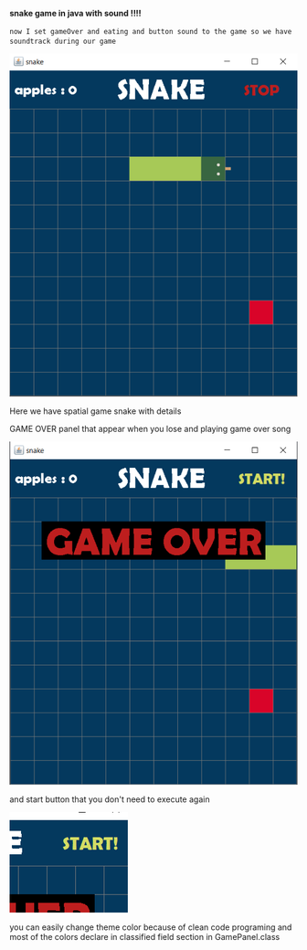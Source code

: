 **snake game in java
with sound !!!!**

`now I set gameOver and eating and button sound to the game
so we have soundtrack during our game`

![img.png](pics/img.png)

Here we have spatial game snake with details


GAME OVER panel that appear when you lose and playing game over song

![img_1.png](pics/img_1.png)

and start button that you don't need to execute again

![img_2.png](pics/img_2.png)

you can easily change theme color because of clean code programing
and most of  the colors declare in classified field section in GamePanel.class


